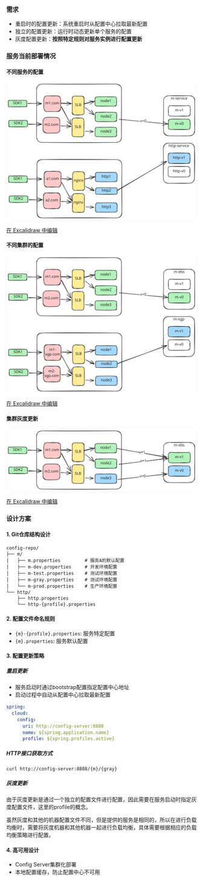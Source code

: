 ### 需求

- 重启时的配置更新：系统重启时从配置中心拉取最新配置
- 独立的配置更新：运行时动态更新单个服务的配置
- 灰度配置更新：**按照特定规则对服务实例进行配置更新**

### 服务当前部署情况

#### 不同服务的配置

<!-- SVG preview -->
![配置系统部署架构](./config.svg)

<!-- Interactive Excalidraw link -->
[在 Excalidraw 中编辑](./config.excalidraw)

#### 不同集群的配置

<!-- SVG preview -->
![配置系统部署架构](./config-cluster.svg)

<!-- Interactive Excalidraw link -->
[在 Excalidraw 中编辑](./config-cluster.excalidraw)


#### 集群灰度更新

<!-- SVG preview -->
![配置系统部署架构](./config-gray.svg)

<!-- Interactive Excalidraw link -->
[在 Excalidraw 中编辑](./config-gray.excalidraw)

### 设计方案

#### 1. Git仓库结构设计

```
config-repo/
├── m/
│   ├── m.properties         # 服务A的默认配置
│   ├── m-dev.properties     # 开发环境配置
│   ├── m-test.properties    # 测试环境配置
│   ├── m-gray.properties    # 测试环境配置
│   └── m-prod.properties    # 生产环境配置
└── http/
    ├── http.properties
    └── http-{profile}.properties
```

#### 2. 配置文件命名规则

- `{m}-{profile}.properties`: 服务特定配置
- `{m}.properties`: 服务默认配置

#### 3. 配置更新策略

##### 重启更新
- 服务启动时通过bootstrap配置指定配置中心地址
- 启动过程中自动从配置中心拉取最新配置

```yaml
spring:
  cloud:
    config:
      uri: http://config-server:8888
      name: ${spring.application.name}
      profile: ${spring.profiles.active}
```

##### HTTP接口获取方式

```shell
curl http://config-server:8888/{m}/{gray}
```

##### 灰度更新

由于灰度更新是通过一个独立的配置文件进行配置，因此需要在服务启动时指定灰度配置文件，这里的profile的概念。

虽然灰度和其他的机器配置文件不同，但是提供的服务是相同的，所以在进行负载均衡时，需要将灰度机器和其他机器一起进行负载均衡，具体需要根据相应的负载均衡策略进行配置。


#### 4. 高可用设计

- Config Server集群化部署
- 本地配置缓存，防止配置中心不可用
